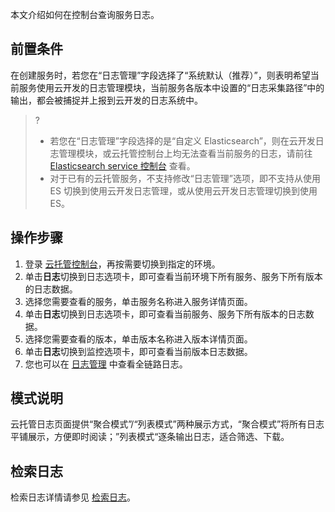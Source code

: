 本文介绍如何在控制台查询服务日志。

## 前置条件
在创建服务时，若您在“日志管理”字段选择了“系统默认（推荐）”，则表明希望当前服务使用云开发的日志管理模块，当前服务各版本中设置的“日志采集路径”中的输出，都会被捕捉并上报到云开发的日志系统中。


>? 
>- 若您在“日志管理”字段选择的是“自定义 Elasticsearch”，则在云开发日志管理模块，或云托管控制台上均无法查看当前服务的日志，请前往 [Elasticsearch service 控制台](https://console.cloud.tencent.com/es) 查看。
>- 对于已有的云托管服务，不支持修改“日志管理”选项，即不支持从使用 ES 切换到使用云开发日志管理，或从使用云开发日志管理切换到使用 ES。

## 操作步骤
1. 登录 [云托管控制台](https://console.cloud.tencent.com/tcb/service)，再按需要切换到指定的环境。
2. 单击**日志**切换到日志选项卡，即可查看当前环境下所有服务、服务下所有版本的日志数据。
3. 选择您需要查看的服务，单击服务名称进入服务详情页面。
4. 单击**日志**切换到日志选项卡，即可查看当前服务、服务下所有版本的日志数据。
5. 选择您需要查看的版本，单击版本名称进入版本详情页面。
6. 单击**日志**切换到监控选项卡，即可查看当前版本日志数据。
7. 您也可以在 [日志管理](https://console.cloud.tencent.com/tcb/log) 中查看全链路日志。

## 模式说明
云托管日志页面提供“聚合模式”/“列表模式”两种展示方式，“聚合模式”将所有日志平铺展示，方便即时阅读；”列表模式“逐条输出日志，适合筛选、下载。

## 检索日志
检索日志详情请参见 [检索日志](https://cloud.tencent.com/document/product/876/38015)。


